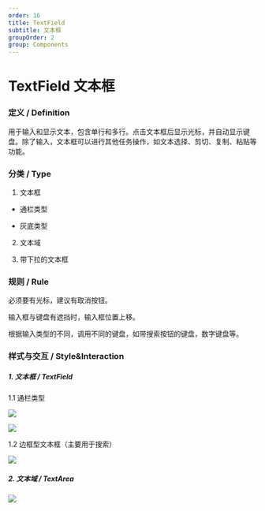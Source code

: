 ```yaml
---
order: 16
title: TextField
subtitle: 文本框
groupOrder: 2
group: Components
---
```


# TextField 文本框



  
  


### 定义 / Definition

  


用于输入和显示文本，包含单行和多行。点击文本框后显示光标，并自动显示键盘。除了输入，文本框可以进行其他任务操作，如文本选择、剪切、复制、粘贴等功能。

  
  


### 分类 / Type

  
  


1. 文本框

 - 通栏类型

 - 灰底类型

2. 文本域

3. 带下拉的文本框

  
  


### 规则 / Rule

  


必须要有光标，建议有取消按钮。

输入框与键盘有遮挡时，输入框位置上移。

根据输入类型的不同，调用不同的键盘，如带搜索按钮的键盘，数字键盘等。

  
  


### 样式与交互 / Style&Interaction

  
  


##### 1. 文本框 / TextField

  


1.1 通栏类型

![](https://img.alicdn.com/tfs/TB1QqbCe49YBuNjy0FfXXXIsVXa-900-402.png)

![](https://img.alicdn.com/tfs/TB1SabCe49YBuNjy0FfXXXIsVXa-900-576.png)  


1.2 边框型文本框（主要用于搜索）

![](https://img.alicdn.com/tfs/TB11f6BeY9YBuNjy0FgXXcxcXXa-343-188.png)

  
  


##### 2. 文本域 / TextArea

![](https://img.alicdn.com/tfs/TB1VabCe49YBuNjy0FfXXXIsVXa-900-712.png)



